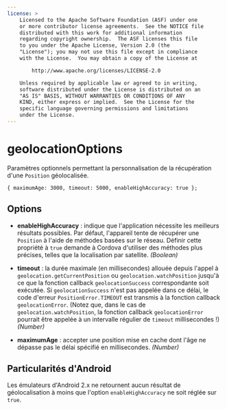 ```yaml
---
license: >
    Licensed to the Apache Software Foundation (ASF) under one
    or more contributor license agreements.  See the NOTICE file
    distributed with this work for additional information
    regarding copyright ownership.  The ASF licenses this file
    to you under the Apache License, Version 2.0 (the
    "License"); you may not use this file except in compliance
    with the License.  You may obtain a copy of the License at

        http://www.apache.org/licenses/LICENSE-2.0

    Unless required by applicable law or agreed to in writing,
    software distributed under the License is distributed on an
    "AS IS" BASIS, WITHOUT WARRANTIES OR CONDITIONS OF ANY
    KIND, either express or implied.  See the License for the
    specific language governing permissions and limitations
    under the License.
---
```


# geolocationOptions

Paramètres optionnels permettant la personnalisation de la récupération d'une `Position` géolocalisée.

    { maximumAge: 3000, timeout: 5000, enableHighAccuracy: true };
    

## Options

*   **enableHighAccuracy** : indique que l'application nécessite les meilleurs résultats possibles. Par défaut, l'appareil tente de récupérer une `Position` à l'aide de méthodes basées sur le réseau. Définir cette propriété à `true` demande à Cordova d'utiliser des méthodes plus précises, telles que la localisation par satellite. *(Boolean)*

*   **timeout** : la durée maximale (en millisecondes) allouée depuis l'appel à `geolocation.getCurrentPosition` ou `geolocation.watchPosition` jusqu'à ce que la fonction callback `geolocationSuccess` correspondante soit exécutée. Si `geolocationSuccess` n'est pas appelée dans ce délai, le code d'erreur `PositionError.TIMEOUT` est transmis à la fonction callback `geolocationError`. (Notez que, dans le cas de `geolocation.watchPosition`, la fonction callback `geolocationError` pourrait être appelée à un intervalle régulier de `timeout` millisecondes !) *(Number)*

*   **maximumAge** : accepter une position mise en cache dont l'âge ne dépasse pas le délai spécifié en millisecondes. *(Number)*

## Particularités d'Android

Les émulateurs d'Android 2.x ne retournent aucun résultat de géolocalisation à moins que l'option `enableHighAccuracy` ne soit réglée sur `true`.